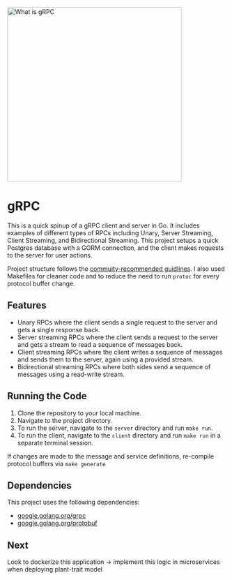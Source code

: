<img src="https://github.com/allan7yin/grpc-go/assets/66652405/4ea42bce-c7a4-4d4c-b381-6b056e93078b" alt="What is gRPC" width="400" />

# gRPC 
This is a quick spinup of a gRPC client and server in Go. It includes examples of different types of RPCs including Unary, Server Streaming, Client Streaming, and Bidirectional Streaming. This project setups a quick Postgres database with a GORM connection, and the client makes requests to the server for user actions. 

Project structure follows the [commuity-recommended guidlines](https://github.com/golang-standards/project-layout). I also used Makefiles for cleaner code and to reduce the need to run `protoc` for every protocol buffer change.

## Features
- Unary RPCs where the client sends a single request to the server and gets a single response back.
- Server streaming RPCs where the client sends a request to the server and gets a stream to read a sequence of messages back.
- Client streaming RPCs where the client writes a sequence of messages and sends them to the server, again using a provided stream.
- Bidirectional streaming RPCs where both sides send a sequence of messages using a read-write stream.

## Running the Code

1. Clone the repository to your local machine.
2. Navigate to the project directory.
3. To run the server, navigate to the `server` directory and run `make run`.
4. To run the client, navigate to the `client` directory and run `make run` in a separate terminal session.

If changes are made to the message and service definitions, re-compile protocol buffers via `make generate`
## Dependencies

This project uses the following dependencies:
- [google.golang.org/grpc](https://pkg.go.dev/google.golang.org/grpc)
- [google.golang.org/protobuf](https://pkg.go.dev/google.golang.org/protobuf)

## Next
Look to dockerize this application -> implement this logic in microservices when deploying plant-trait model
